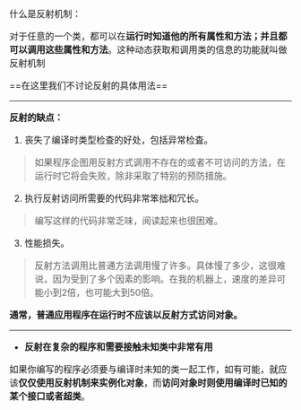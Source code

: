 <font size = "3">

什么是反射机制：

对于任意的一个类，都可以在**运行时知道他的所有属性和方法；并且都可以调用这些属性和方法**。这种动态获取和调用类的信息的功能就叫做反射机制

==在这里我们不讨论反射的具体用法==

- - -
**反射的缺点：**
1. 丧失了编译时类型检查的好处，包括异常检査。
> 如果程序企图用反射方式调用不存在的或者不可访问的方法，在运行时它将会失败，除非采取了特别的预防措施。
2. 执行反射访问所需要的代码非常笨拙和冗长。
> 编写这样的代码非常乏味，阅读起来也很困难。
3. 性能损失。
> 反射方法调用比普通方法调用慢了许多。具体慢了多少，这很难说，因为受到了多个因素的影响。在我的机器上，速度的差异可能小到2倍，也可能大到50倍。

**通常，普通应用程序在运行时不应该以反射方式访问对象。**
- - -
- **反射在复杂的程序和需要接触未知类中非常有用**

如果你编写的程序必须要与编译时未知的类一起工作，如有可能，就应该**仅仅使用反射机制来实例化对象**，而**访问对象时则使用编译时已知的某个接口或者超类**。
</font>